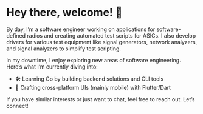 # Hey there, welcome! 👋

By day, I’m a software engineer working on applications for software-defined radios and creating automated test scripts for ASICs. I also develop drivers for various test equipment like signal generators, network analyzers, and signal analyzers to simplify test scripting.

In my downtime, I enjoy exploring new areas of software engineering. Here’s what I’m currently diving into:

- 🛠️ Learning Go by building backend solutions and CLI tools
- 📱 Crafting cross-platform UIs (mainly mobile) with Flutter/Dart

If you have similar interests or just want to chat, feel free to reach out. Let’s connect!
